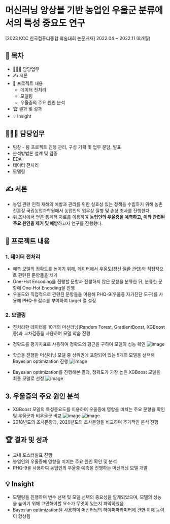 # 머신러닝 앙상블 기반 농업인 우울군 분류에서의 특성 중요도 연구
[2023 KCC 한국컴퓨터종합 학술대회 논문게재]
2022.04 ~ 2022.11 (8개월)
## 📗 목차
  - 👨🏻‍💻 담당업무
  - ✍️ 서론
  - 📑 프로젝트 내용
    - 데이터 전처리
    - 모델링
    - 우울증의 주요 원인 분석
  - 🏆 결과 및 성과
  - 💡 Insight

## 👨🏻‍💻 담당업무
- 팀장 - 팀 프로젝트 진행 관리, 구성 기획 및 업무 분담, 발표
- 분석방법론 설계 및 검증
- EDA
- 데이터 전처리
- 모델링

## ✍️ 서론
- 농업 관련 인적 재해의 예방과 관리를 위한 실효성 있는 정책을 수립하기 위해 농촌진흥정 국립농업과학원에서 농업인의 업무상 질병 및 손상 조사를 진행한다.
- 위 조사에서 얻은 통계적 자료를 이용하여 **농업인의 우울증을 예측하고, 이와 관련된 주요 원인을 제거 및 예방**하고자 연구를 진행했다.

## 📑 프로젝트 내용
### 1. 데이터 전처리

- 예측 모델의 정확도를 높이기 위해, 데이터에서 우울도(정신 질환 관련)와 직접적으로 관련된 문항들을 제거
- One-Hot Encoding을 진행할 문항과 진행하지 않은 문항을 분류한 뒤, 분류한 문항에 One-Hot Encoding을 진행
- 우울도와 직접적으로 관련된 문항들을 이용해 PHQ-9(우울증 자가진단 도구)를 사용해 PHQ-9 점수를 부여하여 target 열 설정


### 2. 모델링

- 전처리한 데이터를 10개의 머신러닝(Random Forest, GradientBoost, XGBoost 등)과 교차검증을 사용하여 모델 학습 진행
- 정확도를 평가지표로 사용하여 정확도의 평균을 구하여 모델의 성능 확인
![image](https://github.com/DOYOON510/Farmer-depression-prediction/assets/129147977/18589a7d-c3d6-4e7e-8e5e-3bb2f0f57e7b)

- 학습을 진행한 머신러닝 모델 중 상위권에 포함되어 있는 5개의 모델을 선택해 Bayesian optimization 진행
![image](https://github.com/DOYOON510/Farmer-depression-prediction/assets/129147977/1c93a116-0764-4b01-8b21-7de282ade37e)

- Bayesian optimization를 진행해본 결과, 정확도가 가장 높은 XGBoost 모델을 최종 모델로 선정
![image](https://github.com/DOYOON510/Farmer-depression-prediction/assets/129147977/24d3c645-8999-4a76-a906-4381338c9115)


## 3. 우울증의 주요 원인 분석

- XGBoost 모델의 특성중요도를 이용하여 우울증에 영향을 미치는 주요 문항을 확인 및 우울군과 비우울군 비교
![image](https://github.com/DOYOON510/Farmer-depression-prediction/assets/129147977/28631982-1c82-40cd-b2ca-1f94e60ecf65)
![image](https://github.com/DOYOON510/Farmer-depression-prediction/assets/129147977/8a0ba7f1-476b-4984-a5ff-ac50942e06be)
- 2018년도의 조사문항과, 2020년도의 조사문항을 비교하며 추가적인 분석 진행


## 🏆 결과 및 성과
- 교내 포스터발표 진행
- 농업인의 우울증에 영향을 미치는 주요 원인 확인 및 분석
- PHQ-9을 사용하여 농업인의 우울증 예측을 진행하는 머신러닝 모델 개발

## 💡 Insight
- 모델링을 진행하며 변수 선택 및 모델 선택의 중요성을 알게되었으며, 모델의 성능을 높이기 위해 고민해야할 요소가 무엇이 있는지 파악하였음
- Bayesian optimization을 사용하며 머신러닝의 하이퍼파라미터에 관한 이해 능력이 향상됨
